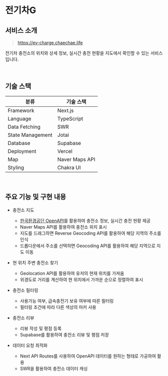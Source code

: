 # 전기차G

## 서비스 소개

> <https://ev-charge.chaechae.life>

전기차 충전소의 위치와 상세 정보, 실시간 충전 현황을 지도에서 확인할 수 있는 서비스입니다.

<br />

## 기술 스택

| 분류             | 기술 스택      |
| ---------------- | -------------- |
| Framework        | Next.js        |
| Language         | TypeScript     |
| Data Fetching    | SWR            |
| State Management | Jotai          |
| Database         | Supabase       |
| Deployment       | Vercel         |
| Map              | Naver Maps API |
| Styling          | Chakra UI      |

<br />

## 주요 기능 및 구현 내용

- 충전소 지도

  - [한국환경공단 OpenAPI](https://www.data.go.kr/data/15076352/openapi.do)를 활용하여 충전소 정보, 실시간 충전 현황 제공
  - Naver Maps API를 활용하여 충전소 위치 표시
  - 지도를 드래그하면 Reverse Geocoding API를 활용하여 해당 지역의 주소를 인식
  - 드롭다운에서 주소를 선택하면 Geocoding API를 활용하여 해당 지역으로 지도 이동

- 현 위치 주변 충전소 찾기

  - Geolocation API를 활용하여 유저의 현재 위치를 가져옴
  - 위경도로 거리를 계산하여 현 위치에서 가까운 순으로 정렬하여 표시

- 충전소 필터링

  - 사용가능 여부, 급속충전기 보유 여부에 따른 필터링
  - 필터링 조건에 따라 다른 색상의 마커 사용

- 충전소 리뷰

  - 리뷰 작성 및 평점 등록
  - Supabase를 활용하여 충전소 리뷰 및 평점 저장

- 데이터 요청 최적화
  - Next API Routes를 사용하여 OpenAPI 데이터를 원하는 형태로 가공하여 활용
  - SWR을 활용하여 충전소 데이터 캐싱
